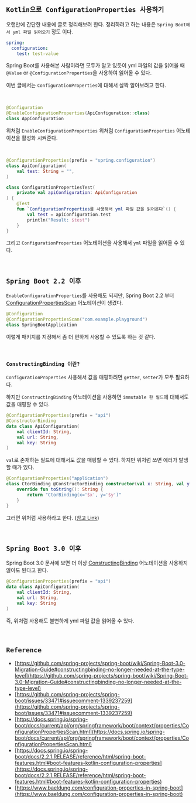 ## `Kotlin으로 ConfigurationProperties 사용하기`

오랜만에 간단한 내용에 글로 정리해보려 한다. 정리하려고 하는 내용은 `Spring Boot에서 yml 파일 읽어오기` 정도 이다.

```yaml
spring:
  configuration:
    test: test-value
```

Spring Boot를 사용해본 사람이라면 모두가 알고 있듯이 yml 파일의 값을 읽어올 때 `@Value` or `@ConfigurationProperties`을 사용하여 읽어올 수 있다.

이번 글에서는 `ConfigurationProperties`에 대해서 살짝 알아보려고 한다.

<br>

```kotlin
@Configuration
@EnableConfigurationProperties(ApiConfiguration::class)
class AppConfiguration
```

위처럼 `EnableConfigurationProperties` 위처럼 `ConfigurationProperties` 어노테이션을 활성화 시켜준다.

<br>

```kotlin
@ConfigurationProperties(prefix = "spring.configuration")
class ApiConfiguration(
    val test: String = "",
)
```

```kotlin
class ConfigurationPropertiesTest(
    private val apiConfiguration: ApiConfiguration
) {
    @Test
    fun `ConfigurationProperties를 사용해서 yml 파일 값을 읽어온다`() {
        val test = apiConfiguration.test
        println("Result: $test")
    }
}
```

그리고 `ConfigurationProperties` 어노테이션을 사용해서 `yml` 파일을 읽어올 수 있다.   

<br>

## `Spring Boot 2.2 이후`

`EnableConfigurationProperties`를 사용해도 되지만, Spring Boot 2.2 부터 [ConfigurationPropertiesScan](https://docs.spring.io/spring-boot/docs/current/api/org/springframework/boot/context/properties/ConfigurationPropertiesScan.html) 어노테이션이 생겼다.

```kotlin
@Configuration
@ConfigurationPropertiesScan("com.example.playground")
class SpringBootApplication
```

이렇게 패키지를 지정해서 좀 더 편하게 사용할 수 있도록 하는 것 같다.

<br>

### `ConstructingBinding 이란?`

`ConfigurationProperties` 사용해서 값을 매핑하려면 `getter`, `setter`가 모두 필요하다.

하지만 `ConstructingBinding` 어노테이션을 사용하면 `immutable 한 필드`에 대해서도 값을 매핑할 수 있다.

```kotlin
@ConfigurationProperties(prefix = "api")
@ConstructorBinding
data class ApiConfiguration(
    val clientId: String,
    val url: String,
    val key: String
)
```

`val`로 존재하는 필드에 대해서도 값을 매핑할 수 있다. 하지만 위처럼 쓰면 에러가 발생할 때가 있다.

```kotlin
@ConfigurationProperties("application")
class CtorBinding @ConstructorBinding constructor(val x: String, val y: String) {
    override fun toString(): String {
        return "CtorBinding(x='$x', y='$y')"
    }
}
```

그러면 위처럼 사용하라고 한다. ([참고 Link](https://github.com/spring-projects/spring-boot/issues/33471#issuecomment-1339237259))

<br>

## `Spring Boot 3.0 이후`

Spring Boot 3.0 문서에 보면 더 이상 [ConstructingBinding](https://github.com/spring-projects/spring-boot/wiki/Spring-Boot-3.0-Migration-Guide#constructingbinding-no-longer-needed-at-the-type-level) 어노테이션을 사용하지 않아도 된다고 한다.

```kotlin
@ConfigurationProperties(prefix = "api")
data class ApiConfiguration(
    val clientId: String,
    val url: String,
    val key: String
)
```

즉, 위처럼 사용해도 불변하게 yml 파일 값을 읽어올 수 있다.

<br>

## `Reference`

- [https://github.com/spring-projects/spring-boot/wiki/Spring-Boot-3.0-Migration-Guide#constructingbinding-no-longer-needed-at-the-type-level](https://github.com/spring-projects/spring-boot/wiki/Spring-Boot-3.0-Migration-Guide#constructingbinding-no-longer-needed-at-the-type-level)
- [https://github.com/spring-projects/spring-boot/issues/33471#issuecomment-1339237259](https://github.com/spring-projects/spring-boot/issues/33471#issuecomment-1339237259)
- [https://docs.spring.io/spring-boot/docs/current/api/org/springframework/boot/context/properties/ConfigurationPropertiesScan.html](https://docs.spring.io/spring-boot/docs/current/api/org/springframework/boot/context/properties/ConfigurationPropertiesScan.html)
- [https://docs.spring.io/spring-boot/docs/2.2.1.RELEASE/reference/html/spring-boot-features.html#boot-features-kotlin-configuration-properties](https://docs.spring.io/spring-boot/docs/2.2.1.RELEASE/reference/html/spring-boot-features.html#boot-features-kotlin-configuration-properties)
- [https://www.baeldung.com/configuration-properties-in-spring-boot](https://www.baeldung.com/configuration-properties-in-spring-boot)